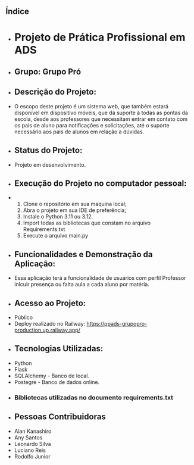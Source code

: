 ## Índice
* # Projeto de Prática Profissional em ADS
* ## Grupo: Grupo Pró
*  ## Descrição do Projeto:
*   O escopo deste projeto é um sistema web, que também estará disponível em dispositivo móveis, que dá suporte à todas as pontas da escola, desde aos professores que necessitam entrar em contato com os pais de aluno para notificações e solicitações, até o suporte necessário aos pais de alunos em relação a dúvidas.
*  ## Status do Projeto:
*   Projeto em desenvolvimento.
* ## Execução do Projeto no computador pessoal:
* 1. Clone o repositório em sua maquina local;
  2. Abra o projeto em sua IDE de preferência;
  3. Instale o Python 3.11 ou 3.12.
  4. Import todas as bibliotecas que constam no arquivo Requirements.txt
  5. Execute o arquivo main.py
*  ## Funcionalidades e Demonstração da Aplicação:
*   Essa aplicação terá a funcionalidade de usuários com perfil Professor inlcuir presença ou falta aula a cada aluno por matéria.  
* ##  Acesso ao Projeto:
*   Público
*   Deploy realizado no Railway: https://ppads-grupopro-production.up.railway.app/
* ##  Tecnologias Utilizadas:
*   Python
*   Flask
*   SQLAlchemy - Banco de local.
*   Postegre - Banco de dados online.
* ### Bibliotecas utilizadas no documento requirements.txt
*  ## Pessoas Contribuidoras
*   Alan Kanashiro
*   Any Santos
*   Leonardo Silva
*   Luciano Reis
*   Rodolfo Junior
